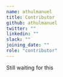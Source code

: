 ```yaml
---
name: athulmanuel
title: Contributor
github: athulmanuel
twitter: ""
linkedin: ""
slack: ""
joining_date: ""
role: "contributor"
---
```


Still waiting for this
